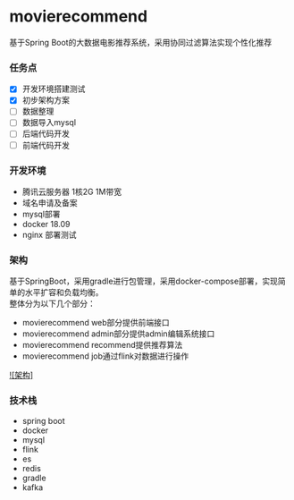 # movierecommend
基于Spring Boot的大数据电影推荐系统，采用协同过滤算法实现个性化推荐

### 任务点
- [x] 开发环境搭建测试
- [x] 初步架构方案
- [ ] 数据整理
- [ ] 数据导入mysql
- [ ] 后端代码开发
- [ ] 前端代码开发

### 开发环境
* 腾讯云服务器 1核2G 1M带宽
* 域名申请及备案
* mysql部署
* docker 18.09
* nginx 部署测试

### 架构
基于SpringBoot，采用gradle进行包管理，采用docker-compose部署，实现简单的水平扩容和负载均衡。  
整体分为以下几个部分：  
* movierecommend web部分提供前端接口
* movierecommend admin部分提供admin编辑系统接口
* movierecommend recommend提供推荐算法
* movierecommend job通过flink对数据进行操作

[![架构]](architecture.png)

### 技术栈
* spring boot
* docker
* mysql
* flink
* es
* redis
* gradle
* kafka


